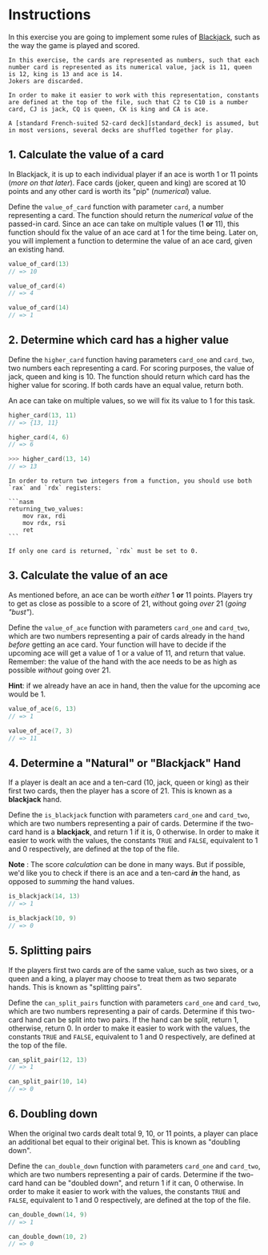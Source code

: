# Instructions

In this exercise you are going to implement some rules of [Blackjack][blackjack],
such as the way the game is played and scored.

~~~~exercism/note
In this exercise, the cards are represented as numbers, such that each number card is represented as its numerical value, jack is 11, queen is 12, king is 13 and ace is 14.
Jokers are discarded.

In order to make it easier to work with this representation, constants are defined at the top of the file, such that C2 to C10 is a number card, CJ is jack, CQ is queen, CK is king and CA is ace.

A [standard French-suited 52-card deck][standard_deck] is assumed, but in most versions, several decks are shuffled together for play.
~~~~

## 1. Calculate the value of a card

In Blackjack, it is up to each individual player if an ace is worth 1 or 11 points (_more on that later_).
Face cards (joker, queen and king) are scored at 10 points and any other card is worth its "pip" (_numerical_) value.

Define the `value_of_card` function with parameter `card`, a number representing a card.
The function should return the _numerical value_ of the passed-in card.
Since an ace can take on multiple values (1 **or** 11), this function should fix the value of an ace card at 1 for the time being.
Later on, you will implement a function to determine the value of an ace card, given an existing hand.

```c
value_of_card(13)
// => 10

value_of_card(4)
// => 4

value_of_card(14)
// => 1
```

## 2. Determine which card has a higher value

Define the `higher_card` function having parameters `card_one` and `card_two`, two numbers each representing a card.
For scoring purposes, the value of jack, queen and king is 10.
The function should return which card has the higher value for scoring.
If both cards have an equal value, return both.

An ace can take on multiple values, so we will fix its value to 1 for this task.

```c
higher_card(13, 11)
// => {13, 11}

higher_card(4, 6)
// => 6

>>> higher_card(13, 14)
// => 13
```

~~~~exercism/note
In order to return two integers from a function, you should use both `rax` and `rdx` registers:

```nasm
returning_two_values:
    mov rax, rdi
    mov rdx, rsi
    ret
```

If only one card is returned, `rdx` must be set to 0.
~~~~

## 3. Calculate the value of an ace

As mentioned before, an ace can be worth _either_ 1 **or** 11 points.
Players try to get as close as possible to a score of 21, without going _over_ 21 (_going "bust"_).

Define the `value_of_ace` function with parameters `card_one` and `card_two`, which are two numbers representing a pair of cards already in the hand _before_ getting an ace card.
Your function will have to decide if the upcoming ace will get a value of 1 or a value of 11, and return that value.
Remember: the value of the hand with the ace needs to be as high as possible _without_ going over 21.

**Hint**: if we already have an ace in hand, then the value for the upcoming ace would be 1.

```c
value_of_ace(6, 13)
// => 1

value_of_ace(7, 3)
// => 11
```

## 4. Determine a "Natural" or "Blackjack" Hand

If a player is dealt an ace and a ten-card (10, jack, queen or king) as their first two cards, then the player has a score of 21.
This is known as a **blackjack** hand.

Define the `is_blackjack` function with parameters `card_one` and `card_two`, which are two numbers representing a pair of cards.
Determine if the two-card hand is a **blackjack**, and return 1 if it is, 0 otherwise.
In order to make it easier to work with the values, the constants `TRUE` and `FALSE`, equivalent to 1 and 0 respectively, are defined at the top of the file.

**Note** : The score _calculation_ can be done in many ways.
But if possible, we'd like you to check if there is an ace and a ten-card **_in_** the hand, as opposed to _summing_ the hand values.

```c
is_blackjack(14, 13)
// => 1

is_blackjack(10, 9)
// => 0
```

## 5. Splitting pairs

If the players first two cards are of the same value, such as two sixes, or a queen and a king, a player may choose to treat them as two separate hands.
This is known as "splitting pairs".

Define the `can_split_pairs` function with parameters `card_one` and `card_two`, which are two numbers representing a pair of cards.
Determine if this two-card hand can be split into two pairs.
If the hand can be split, return 1, otherwise, return 0.
In order to make it easier to work with the values, the constants `TRUE` and `FALSE`, equivalent to 1 and 0 respectively, are defined at the top of the file.

```c
can_split_pair(12, 13)
// => 1

can_split_pair(10, 14)
// => 0
```

## 6. Doubling down

When the original two cards dealt total 9, 10, or 11 points, a player can place an additional bet equal to their original bet.
This is known as "doubling down".

Define the `can_double_down` function with parameters `card_one` and `card_two`, which are two numbers representing a pair of cards.
Determine if the two-card hand can be "doubled down", and return 1 if it can, 0 otherwise.
In order to make it easier to work with the values, the constants `TRUE` and `FALSE`, equivalent to 1 and 0 respectively, are defined at the top of the file.

```c
can_double_down(14, 9)
// => 1

can_double_down(10, 2)
// => 0
```

[blackjack]: https://bicyclecards.com/how-to-play/blackjack/
[standard_deck]: https://en.wikipedia.org/wiki/Standard_52-card_deck
